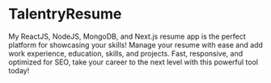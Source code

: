 # TalentryResume
My ReactJS, NodeJS, MongoDB, and Next.js resume app is the perfect platform for showcasing your skills! Manage your resume with ease and add work experience, education, skills, and projects. Fast, responsive, and optimized for SEO, take your career to the next level with this powerful tool today!
